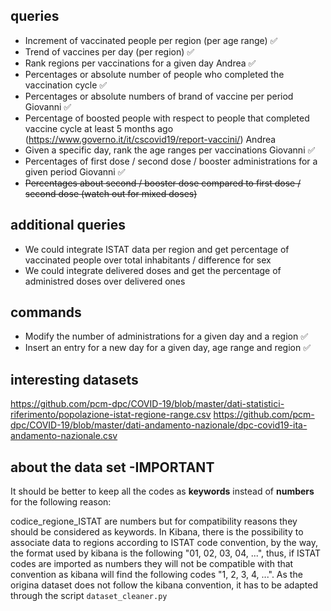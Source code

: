 ## queries
- Increment of vaccinated people per region (per age range) ✅
- Trend of vaccines per day (per region) ✅
- Rank regions per vaccinations for a given day Andrea ✅
- Percentages or absolute number of people who completed the vaccination cycle ✅
- Percentages or absolute numbers of brand of vaccine per period Giovanni ✅
- Percentage of boosted people with respect to people that completed vaccine cycle at least 5 months ago (https://www.governo.it/it/cscovid19/report-vaccini/) Andrea 
- Given a specific day, rank the age ranges per vaccinations Giovanni ✅
- Percentages of first dose / second dose / booster administrations for a given period Giovanni ✅
- ~~Percentages about second / booster dose compared to first dose / second dose (watch out for mixed doses)~~

## additional queries
- We could integrate ISTAT data per region and get percentage of vaccinated people over total inhabitants / difference for sex
- We could integrate delivered doses and get the percentage of administred doses over delivered ones

## commands
- Modify the number of administrations for a given day and a region ✅
- Insert an entry for a new day for a given day, age range and region ✅

## interesting datasets
 https://github.com/pcm-dpc/COVID-19/blob/master/dati-statistici-riferimento/popolazione-istat-regione-range.csv
 https://github.com/pcm-dpc/COVID-19/blob/master/dati-andamento-nazionale/dpc-covid19-ita-andamento-nazionale.csv
 

## about the data set -**IMPORTANT**
It should be better to keep all the codes as **keywords** instead of **numbers** for the following reason:


codice_regione_ISTAT are numbers but for compatibility reasons they should be considered as keywords. In Kibana, there 
is the possibility to associate data to regions according to ISTAT code convention, by the way, the format used by kibana
  is the following "01, 02, 03, 04, ...", thus, if ISTAT codes are imported as numbers they will not be compatible with that
  convention as kibana will find the following codes "1, 2, 3, 4, ...".
  As the origina dataset does not follow the kibana convention, it has to be adapted through the script 
  `dataset_cleaner.py`